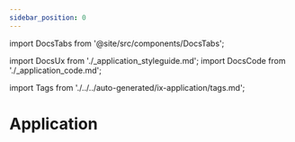 ```yaml
---
sidebar_position: 0
---
```


import DocsTabs from '@site/src/components/DocsTabs';

import DocsUx from './\_application_styleguide.md';
import DocsCode from './\_application_code.md';

import Tags from './../../auto-generated/ix-application/tags.md';

# Application

<Tags />

<br/><br/>

<DocsTabs styleguide={DocsUx} code={DocsCode} />

